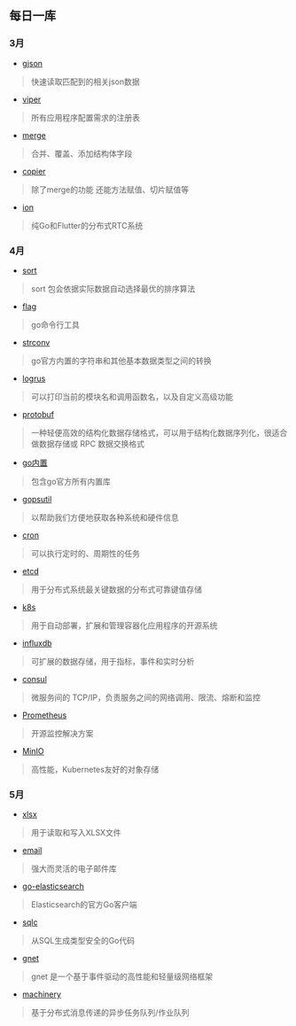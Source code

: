 ## 每日一库

### 3月

* [gjson](https://studygolang.com/articles/27441#reply0)
> 快速读取匹配到的相关json数据

* [viper](https://github.com/spf13/viper)
> 所有应用程序配置需求的注册表

* [merge](https://github.com/imdario/mergo)
> 合并、覆盖、添加结构体字段

* [copier](https://darjun.github.io/2020/03/13/godailylib/copier/)
> 除了merge的功能 还能方法赋值、切片赋值等

* [ion](https://github.com/pion/ion)
> 纯Go和Flutter的分布式RTC系统

### 4月

* [sort](https://studygolang.com/articles/22644)
> sort 包会依据实际数据自动选择最优的排序算法

* [flag](https://studygolang.com/articles/27631#reply0)
> go命令行工具

* [strconv](https://www.jianshu.com/p/70e10c005430)
> go官方内置的字符串和其他基本数据类型之间的转换

* [logrus](https://github.com/sirupsen/logrus)
> 可以打印当前的模块名和调用函数名，以及自定义高级功能

* [protobuf](https://github.com/golang/protobuf)
> 一种轻便高效的结构化数据存储格式，可以用于结构化数据序列化，很适合做数据存储或 RPC 数据交换格式

* [go内置](https://studygolang.com/pkgdoc)
> 包含go官方所有内置库

* [gopsutil](https://github.com/shirou/gopsutil)
> 以帮助我们方便地获取各种系统和硬件信息

* [cron](https://github.com/robfig/cron)
> 可以执行定时的、周期性的任务

* [etcd](https://github.com/etcd-io/etcd)
> 用于分布式系统最关键数据的分布式可靠键值存储

* [k8s](https://kubernetes.io/)
> 用于自动部署，扩展和管理容器化应用程序的开源系统

* [influxdb](https://github.com/influxdata/influxdb)
> 可扩展的数据存储，用于指标，事件和实时分析

* [consul](https://www.consul.io)
> 微服务间的 TCP/IP，负责服务之间的网络调用、限流、熔断和监控

* [Prometheus](https://prometheus.io/)
> 开源监控解决方案

* [MinIO](https://github.com/minio/minio)
> 高性能，Kubernetes友好的对象存储

### 5月
* [xlsx](https://github.com/tealeg/xlsx)
> 用于读取和写入XLSX文件

* [email](https://github.com/jordan-wright/email)
> 强大而灵活的电子邮件库

* [go-elasticsearch](https://github.com/elastic/go-elasticsearch)
> Elasticsearch的官方Go客户端

* [sqlc](https://github.com/kyleconroy/sqlc)
> 从SQL生成类型安全的Go代码

* [gnet](https://github.com/panjf2000/gnet)
> gnet 是一个基于事件驱动的高性能和轻量级网络框架

* [machinery](https://github.com/RichardKnop/machinery)
> 基于分布式消息传递的异步任务队列/作业队列